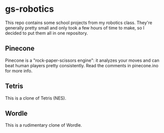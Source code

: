 # gs-robotics
This repo contains some school projects from my robotics class. They're generally pretty small and only took a few hours of time to make, so I decided to put them all in one repository.

## Pinecone
Pinecone is a "rock-paper-scissors engine": it analyzes your moves and can beat human players pretty consistently. Read the comments in pinecone.ino for more info.

## Tetris
This is a clone of Tetris (NES).

## Wordle
This is a rudimentary clone of Wordle.
